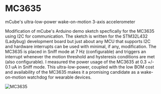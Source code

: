 # MC3635
mCube's ultra-low-power wake-on-motion 3-axis accelerometer

Modification of mCube's Arduino demo sketch specfically for the MC3635 using I2C for communication. The sketch is written for the STM32L432 (Ladybug) development board but just about any MCU that supports I2C and hardware interrupts can be used with minimal, if any, modification. The MC3635 is placed in Sniff mode at 7 Hz (configurable) and triggers an interrupt whenever the motion threshold and hysteresis conditions are met (also configurable). I measured the power usage of the MC3635 at 0.3 +/- 0.1 uA in Sniff mode. This ultra-low-power, coupled with the low BOM cost and availability of the MC3635 makes it a promising candidate as a wake-on-motion watchdog for wearable devices.

![MC3635](https://user-images.githubusercontent.com/6698410/120250955-c1c60480-c234-11eb-87ee-be98a667afe7.jpg)
